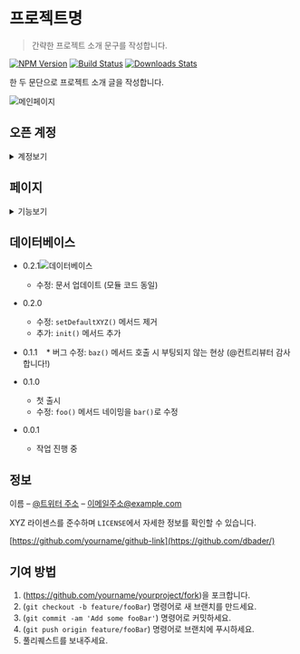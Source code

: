 # 프로젝트명
> 간략한 프로젝트 소개 문구를 작성합니다.

[![NPM Version][npm-image]][npm-url]
[![Build Status][travis-image]][travis-url]
[![Downloads Stats][npm-downloads]][npm-url]

한 두 문단으로 프로젝트 소개 글을 작성합니다.

![메인페이지](https://user-images.githubusercontent.com/119803774/227048650-d7196e1b-71d7-45a3-9eee-79b1c5008a9d.JPG)

## 오픈 계정

<details>
<summary>계정보기</summary>
* 관리자 1 
ID : admin1@gmail.com<br>
PA : Qwer1234! 
* 관리자 2
ID : admin2@gmail.com<br>
PA : Qwer1234! <br>


* 일반유저 1
ID : member1@gmail.com <br>
PA : Qwer1234!
* 일반유저 2
ID : member2@gmail.com <br>
PA : Qwer1234!
<br><br>
해당계정의 비밀번호를 변경하는 행위는 삼가주시기 바랍니다.
  
  </details>

## 페이지 
<details>
<summary>기능보기</summary>

<!--summary 아래 빈칸 공백 두고 내용을 적는공간-->
자세한 내용은 더보기 버튼으로 가려둘 수 있음



### <사업소개>

사업소개 페이지는 로그인하지 않아도 볼 수 있습니다.

### <회원가입>

* 회원가입 시 이메일 인증을 해야 가입할 수 있습니다. 실제 사용하는 이메일을 입력해야 사이트에 가입이 가능합니다.
* 이름은 한글과 영어로만 구성되어야합니다.
* 핸드폰번호는 앞자리가 010일 경우 4자리 4자리 숫자로 구성, 011, 016, 017, 018, 019일 경우 3~4자리 4자리 숫자로 구성


### <ID,PA 찾기>

* ID는 기존 사이트와 동일하게 가입시 기입했던 핸드폰번호와 이름을 입력하면 됩니다.
   * 비밀번호는 재설정만 가능하며 인증메일을 받은 후 재설정이 가능합니다.

* 참고로 위에 공용 아이디의 경우

   * ID : admin1@gmail.com - 이름 : 관리자, 핸드폰번호 : KT 010-1111-1111
   * ID : admin2@gmail.com - 이름 : 관리자, 핸드폰번호 : SKT 010-2222-2222
   * ID : member1@gmail.com - 이름 : 맴버, 핸드폰번호 : LG 010-3333-3333
   * ID : member2@gmail.com - 이름 : 맴버, 핸드폰번호 : KT 010-4444-4444 입니다.

### <마이페이지>

* 마이페이지에서는 비밀번호 재설정, 프로필 사진 설정이 가능합니다.
* 프로필 사진은 수정 즉시 바로 적용됩니다.


### <후원하기>

* 후원하기는 실제로 돈이 들어가지 않습니다. 
  * 아이디를 공유하므로 실제 개인정보를 입력하지 않는것을 권장드립니다.

* 후원하기를 할 경우에는 유효성 검사로 인해 후원자명은 한글 혹은 영어만 입력 가능, 
* 년도는 1900년부터 현재년도까지 가능, 일자는 유효한 일만 입력이 가능합니다.(윤년체크 가능) 존재하지 않는 날짜 입력불가 
* ex)1992년 12월 35일(X) 1980년 2월 29일(O) (윤년)
* 핸드폰번호는 앞자리가 010일 경우 4자리 4자리 숫자로 구성, 011, 016, 017, 018, 019일 경우 3~4자리 4자리 숫자로 구성, 
* 후원금액은 3,000원 이상 1,000원단위로만 가능

#### (신용카드 체크시)
  * 카드번호 16자리 숫자로만 입력, 
  * 유효기간 4자리 숫자입력, 
  * CVC 3자리 숫자로만 입력, 
  * 비밀번호 2자리 숫자로만 입력

#### (계좌이체 체크시)
  * 계좌번호 11~14자리만 입력가능

* 신용카드와 계좌이체로 후원할 경우에는 후원내역에서 후원 확정과 취소를 할 수 있습니다. 
* 후원 확정 시에는 기부금 영수증을 출력할 수 있습니다. 기부금 영수증은 아무 효력이 없습니다.
* 무통장입금으로 후원을 할 시에는 입금대기중이라고 확인할 수 있습니다.
* 이는 관리자로 로그인해서 후원을 확정, 취소할 수 있습니다.

### <커뮤니티>

* 무료 나눔 시 품목에 따라 목록에서 보이는 뱃지가 다릅니다.
중고거래는 가격이 추가되어 있습니다. 자세히보기를 누르면 가격을 볼 수 있습니다.

* 그외 4가지 커뮤니티는 같은 커뮤니티이며 기본 구성은 동일합니다.(댓글, 좋아요 기능 포함)
사진 다중 업로드 시 슬라이드 형식의 회전목마 방식으로 볼 수 있도록 설정하였습니다.

* 사진 업로드 시 용량 제한이 있습니다. 1장당 5MB, 5장을 초과할 수 없으며 사진파일의 전체 크기는 20MB를 초과할 수 없습니다.

  </details>
## 데이터베이스

* 0.2.1![데이터베이스](https://user-images.githubusercontent.com/119803774/227050720-c83c7356-8e2c-49a6-af98-d9d1fb734bf6.png)

    * 수정: 문서 업데이트 (모듈 코드 동일)
* 0.2.0
    * 수정: `setDefaultXYZ()` 메서드 제거
    * 추가: `init()` 메서드 추가
* 0.1.1
    * 버그 수정: `baz()` 메서드 호출 시 부팅되지 않는 현상 (@컨트리뷰터 감사합니다!)
* 0.1.0
    * 첫 출시
    * 수정: `foo()` 메서드 네이밍을 `bar()`로 수정
* 0.0.1
    * 작업 진행 중

## 정보

이름 – [@트위터 주소](https://twitter.com/dbader_org) – 이메일주소@example.com

XYZ 라이센스를 준수하며 ``LICENSE``에서 자세한 정보를 확인할 수 있습니다.

[https://github.com/yourname/github-link](https://github.com/dbader/)

## 기여 방법

1. (<https://github.com/yourname/yourproject/fork>)을 포크합니다.
2. (`git checkout -b feature/fooBar`) 명령어로 새 브랜치를 만드세요.
3. (`git commit -am 'Add some fooBar'`) 명령어로 커밋하세요.
4. (`git push origin feature/fooBar`) 명령어로 브랜치에 푸시하세요. 
5. 풀리퀘스트를 보내주세요.

<!-- Markdown link & img dfn's -->
[npm-image]: https://img.shields.io/npm/v/datadog-metrics.svg?style=flat-square
[npm-url]: https://npmjs.org/package/datadog-metrics
[npm-downloads]: https://img.shields.io/npm/dm/datadog-metrics.svg?style=flat-square
[travis-image]: https://img.shields.io/travis/dbader/node-datadog-metrics/master.svg?style=flat-square
[travis-url]: https://travis-ci.org/dbader/node-datadog-metrics
[wiki]: https://github.com/yourname/yourproject/wiki
